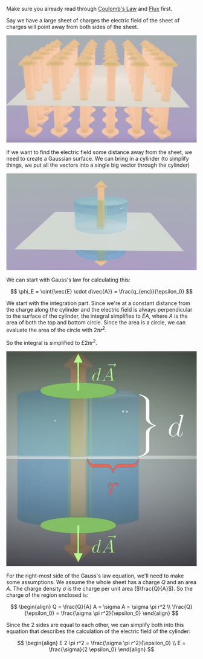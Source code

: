 Make sure you already read through [Coulomb's Law](Coulomb's%20Law.md) and [Flux](./Flux.md) first.

Say we have a large sheet of charges the electric field of the sheet of charges will point away from both sides of the sheet.

![](../Assets/charge-sheet-visualization.png)

If we want to find the electric field some distance away from the sheet, we need to create a Gaussian surface. We can bring in a cylinder (to simplify things, we put all the vectors into a single big vector through the cylinder)

![](../Assets/charge-sheet-cylinder.png)

We can start with Gauss's law for calculating this:

$$
\phi_E = \oint{\vec{E} \cdot d\vec{A}} = \frac{q_{enc}}{\epsilon_0}
$$

We start with the integration part. Since we're at a constant distance from the charge along the cylinder and the electric field is always perpendicular to the surface of the cylinder, the integral simplifies to $EA$, where $A$ is the area of both the top and bottom circle. Since the area is a circle, we can evaluate the area of the circle with $2\pi r^2$.

So the integral is simplified to $E 2 \pi r^2$.

![](../Assets/cylinder-electric-field-integral.png)

For the right-most side of the Gauss's law equation, we'll need to make some assumptions. We assume the whole sheet has a charge $Q$ and an area $A$. The charge density $\sigma$ is the charge per unit area ($\frac{Q}{A}$). So the charge of the region enclosed is:

$$
\begin{align}
Q = \frac{Q}{A} A = \sigma A = \sigma \pi r^2
\\
\frac{Q}{\epsilon_0} = \frac{\sigma \pi r^2}{\epsilon_0}
\end{align}
$$

Since the 2 sides are equal to each other, we can simplify both into this equation that describes the calculation of the electric field of the cylinder:

$$
\begin{align}
E 2 \pi r^2 = \frac{\sigma \pi r^2}{\epsilon_0}
\\
E = \frac{\sigma}{2 \epsilon_0}
\end{align}
$$